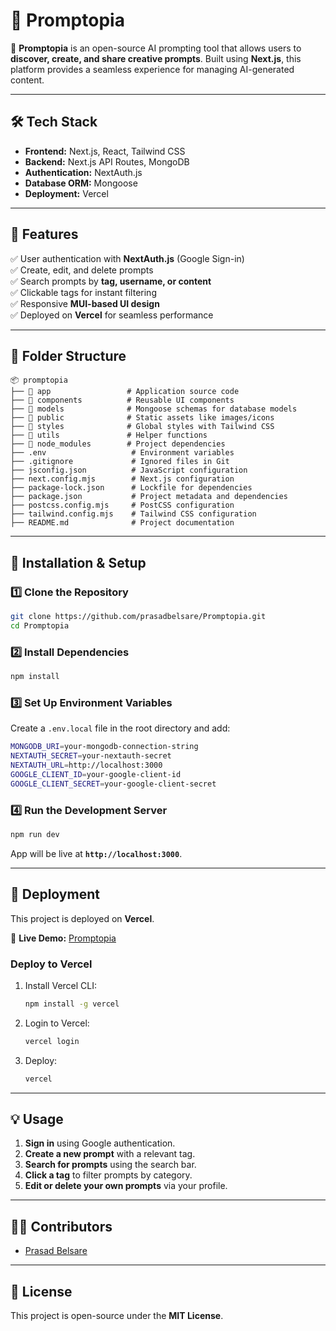 # 📌 Promptopia

🚀 **Promptopia** is an open-source AI prompting tool that allows users to **discover, create, and share creative prompts**. Built using **Next.js**, this platform provides a seamless experience for managing AI-generated content.

---

## 🛠️ Tech Stack

- **Frontend:** Next.js, React, Tailwind CSS
- **Backend:** Next.js API Routes, MongoDB
- **Authentication:** NextAuth.js
- **Database ORM:** Mongoose
- **Deployment:** Vercel

---

## 🚀 Features

✅ User authentication with **NextAuth.js** (Google Sign-in)\
✅ Create, edit, and delete prompts\
✅ Search prompts by **tag, username, or content**\
✅ Clickable tags for instant filtering\
✅ Responsive **MUI-based UI design**\
✅ Deployed on **Vercel** for seamless performance

---

## 📂 Folder Structure

```
📦 promptopia
├── 📂 app                 # Application source code
├── 📂 components          # Reusable UI components
├── 📂 models              # Mongoose schemas for database models
├── 📂 public              # Static assets like images/icons
├── 📂 styles              # Global styles with Tailwind CSS
├── 📂 utils               # Helper functions
├── 📂 node_modules        # Project dependencies
├── .env                   # Environment variables
├── .gitignore             # Ignored files in Git
├── jsconfig.json          # JavaScript configuration
├── next.config.mjs        # Next.js configuration
├── package-lock.json      # Lockfile for dependencies
├── package.json           # Project metadata and dependencies
├── postcss.config.mjs     # PostCSS configuration
├── tailwind.config.mjs    # Tailwind CSS configuration
├── README.md              # Project documentation
```

---

## 🔧 Installation & Setup

### 1️⃣ Clone the Repository

```sh
git clone https://github.com/prasadbelsare/Promptopia.git
cd Promptopia
```

### 2️⃣ Install Dependencies

```sh
npm install
```

### 3️⃣ Set Up Environment Variables

Create a `.env.local` file in the root directory and add:

```sh
MONGODB_URI=your-mongodb-connection-string
NEXTAUTH_SECRET=your-nextauth-secret
NEXTAUTH_URL=http://localhost:3000
GOOGLE_CLIENT_ID=your-google-client-id
GOOGLE_CLIENT_SECRET=your-google-client-secret
```

### 4️⃣ Run the Development Server

```sh
npm run dev
```

App will be live at **`http://localhost:3000`**.

---

## 🚀 Deployment

This project is deployed on **Vercel**.

🔗 **Live Demo:** [Promptopi](https://promptopia-rku8ogknq-prasad-belsares-projects.vercel.app/)[a ](https://promptopia-rku8ogknq-prasad-belsares-projects.vercel.app/)

### Deploy to Vercel

1. Install Vercel CLI:
   ```sh
   npm install -g vercel
   ```
2. Login to Vercel:
   ```sh
   vercel login
   ```
3. Deploy:
   ```sh
   vercel
   ```

---

## 💡 Usage

1. **Sign in** using Google authentication.
2. **Create a new prompt** with a relevant tag.
3. **Search for prompts** using the search bar.
4. **Click a tag** to filter prompts by category.
5. **Edit or delete your own prompts** via your profile.

---

## 👨‍💻 Contributors

- [Prasad Belsare](https://github.com/prasadbelsare)

---

## 📜 License

This project is open-source under the **MIT License**.

